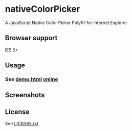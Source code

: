 # nativeColorPicker

A JavaScript Native Color Picker Polyfill for Internet Explorer

## Browser support
IE5.5+

## Usage
### See [demo.html](https://github.com/dciccale/nativeColorPicker/blob/master/demo.html) [online](http://dciccale.github.com/nativeColorPicker)

## Screenshots

## License
See [LICENSE.txt](https://raw.github.com/dciccale/nativeColorPicker/master/LICENSE.txt)
